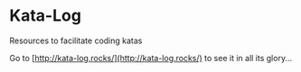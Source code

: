 # Kata-Log

Resources to facilitate coding katas

Go to [http://kata-log.rocks/](http://kata-log.rocks/) to see it in all its glory...
